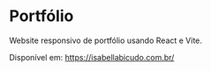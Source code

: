 # Portfólio

Website responsivo de portfólio usando React e Vite. 

Disponível em: <a> https://isabellabicudo.com.br/ </a>
